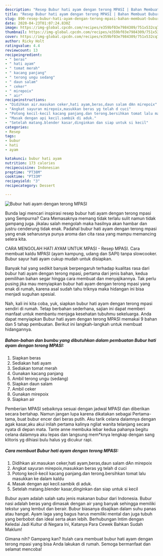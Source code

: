 ```yaml
---
description: "Resep Bubur hati ayam dengan terong MPASI | Bahan Membuat Bubur hati ayam dengan terong MPASI Yang Enak Dan Lezat"
title: "Resep Bubur hati ayam dengan terong MPASI | Bahan Membuat Bubur hati ayam dengan terong MPASI Yang Enak Dan Lezat"
slug: 890-resep-bubur-hati-ayam-dengan-terong-mpasi-bahan-membuat-bubur-hati-ayam-dengan-terong-mpasi-yang-enak-dan-lezat
date: 2020-04-23T01:07:24.830Z
image: https://img-global.cpcdn.com/recipes/e359bf03e7984309/751x532cq70/bubur-hati-ayam-dengan-terong-mpasi-foto-resep-utama.jpg
thumbnail: https://img-global.cpcdn.com/recipes/e359bf03e7984309/751x532cq70/bubur-hati-ayam-dengan-terong-mpasi-foto-resep-utama.jpg
cover: https://img-global.cpcdn.com/recipes/e359bf03e7984309/751x532cq70/bubur-hati-ayam-dengan-terong-mpasi-foto-resep-utama.jpg
author: Ricky Holt
ratingvalue: 4.4
reviewcount: 13
recipeingredient:
- " beras"
- " hati ayam"
- " tomat merah"
- " kacang panjang"
- " terong ungu sedang"
- " daun salam"
- " ceker"
- " mirepoix"
- " air"
recipeinstructions:
- "Didihkan air.masukan ceker,hati ayam,beras,daun salam dAn mirepoix"
- "Angkat sayuran mirepoix,masukkan beras yg telah d cuci"
- "Potong kecil-kecil kacang panjang.dan terong.bersihkan tomat lalu masukkan ke dalam kaldu"
- "Masak dengan api kecil.sambik di aduk."
- "Setelah matang.blender kasar,dinginkan dan siap untuk si kecil"
categories:
- Resep
tags:
- bubur
- hati
- ayam

katakunci: bubur hati ayam 
nutrition: 173 calories
recipecuisine: Indonesian
preptime: "PT38M"
cooktime: "PT33M"
recipeyield: "3"
recipecategory: Dessert

---
```



![Bubur hati ayam dengan terong MPASI](https://img-global.cpcdn.com/recipes/e359bf03e7984309/751x532cq70/bubur-hati-ayam-dengan-terong-mpasi-foto-resep-utama.jpg)

Bunda lagi mencari inspirasi resep bubur hati ayam dengan terong mpasi yang Sempurna? Cara Memasaknya memang tidak terlalu sulit namun tidak gampang juga. jikalau salah mengolah maka hasilnya akan hambar dan justru cenderung tidak enak. Padahal bubur hati ayam dengan terong mpasi yang enak seharusnya punya aroma dan cita rasa yang mampu memancing selera kita.

CARA MENGOLAH HATI AYAM UNTUK MPASI - Resep MPASI. Cara membuat kaldu MPASI (ayam kampung, udang dan SAPI) tanpa slowcooker. Bubur sayur hati ayam cukup mudah untuk disiapkan.

Banyak hal yang sedikit banyak berpengaruh terhadap kualitas rasa dari bubur hati ayam dengan terong mpasi, pertama dari jenis bahan, kedua pemilihan bahan segar hingga cara membuat dan menyajikannya. Tak perlu pusing jika mau menyiapkan bubur hati ayam dengan terong mpasi yang enak di rumah, karena asal sudah tahu triknya maka hidangan ini bisa menjadi suguhan spesial.


Nah, kali ini kita coba, yuk, siapkan bubur hati ayam dengan terong mpasi sendiri di rumah. Tetap berbahan sederhana, sajian ini dapat memberi manfaat untuk membantu menjaga kesehatan tubuhmu sekeluarga. Anda dapat menyiapkan Bubur hati ayam dengan terong MPASI memakai 9 bahan dan 5 tahap pembuatan. Berikut ini langkah-langkah untuk membuat hidangannya.

<!--inarticleads1-->

##### Bahan-bahan dan bumbu yang dibutuhkan dalam pembuatan Bubur hati ayam dengan terong MPASI:

1. Siapkan  beras
1. Sediakan  hati ayam
1. Sediakan  tomat merah
1. Gunakan  kacang panjang
1. Ambil  terong ungu (sedang)
1. Siapkan  daun salam
1. Ambil  ceker
1. Gunakan  mirepoix
1. Siapkan  air


Pemberian MPASI sebaiknya sesuai dengan jadwal MPASI dan diberikan secara bertahap. Namun jangan lupa karena dikatakan sebagai Pertama-tama, buat bubur encer dari beras putih. Aku tarik celana dalamnya dengan agak kasar,aku akui inilah pertama kalinya ngliat wanita telanjang secara nyata di depan mata. Tante anne membuka lebar kedua pahanya begitu celana dalamnya aku lepas dan langsung mem*knya lengkap dengan sang klitoris yg dihiasi bulu halus yg dicukur rapi. 

<!--inarticleads2-->

##### Cara membuat Bubur hati ayam dengan terong MPASI:

1. Didihkan air.masukan ceker,hati ayam,beras,daun salam dAn mirepoix
1. Angkat sayuran mirepoix,masukkan beras yg telah d cuci
1. Potong kecil-kecil kacang panjang.dan terong.bersihkan tomat lalu masukkan ke dalam kaldu
1. Masak dengan api kecil.sambik di aduk.
1. Setelah matang.blender kasar,dinginkan dan siap untuk si kecil


Bubur ayam adalah salah satu jenis makanan bubur dari Indonesia. Bubur nasi adalah beras yang dimasak dengan air yang banyak sehingga memiliki tekstur yang lembut dan berair. Bubur biasanya disajikan dalam suhu panas atau hangat. Ayam laga yang bagus harus memiliki mental dan juga tubuh yang berbobot dan ideal serta akan lebih. Berhubungan Intim dengan Keledai Jadi Kultur di Negara Ini, Katanya Para Cewek Bahkan Sudah Maklum! 

Gimana nih? Gampang kan? Itulah cara membuat bubur hati ayam dengan terong mpasi yang bisa Anda lakukan di rumah. Semoga bermanfaat dan selamat mencoba!
